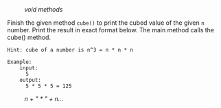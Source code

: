<div class="hint" title="Practice topics">
  <i style="padding-left: 40px;">void methods</i>
</div>

Finish the given method `cube()` to print the cubed value of the given `n` number. Print the result in exact format below. The main method calls the cube() method.

    Hint: cube of a number is n^3 = n * n * n

    Example:
        input:
          5
        output:
          5 * 5 * 5 = 125
<div class="hint">
  <i style="padding-left: 40px;">n + " * " + n...</i>
</div>

